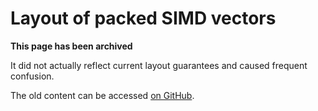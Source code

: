 # Layout of packed SIMD vectors

**This page has been archived**

It did not actually reflect current layout guarantees and caused frequent confusion.

The old content can be accessed [on GitHub](https://github.com/rust-lang/unsafe-code-guidelines/blob/c138499c1de03b908dfe719a41193c84f8146883/reference/src/layout/packed-simd-vectors.md).
